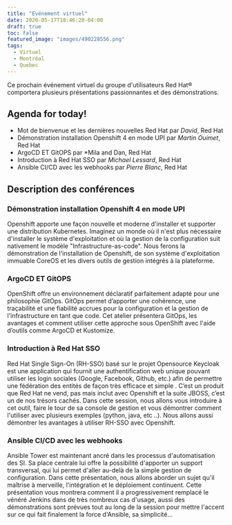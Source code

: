 ```yaml
---
title: "Evénement virtuel"
date: 2020-05-17T18:46:20-04:00
draft: true
toc: false
featured_image: "images/490228556.png"
tags:
  - Virtuel
  - Montréal
  - Quebec
---
```



Ce prochain événement virtuel du groupe d'utilisateurs Red Hat® comportera plusieurs présentations passionnantes et des démonstrations.  

## Agenda for today! <there was a mistake here > 

- Mot de bienvenue et les dernières nouvelles Red Hat par *David*, Red Hat
- Démonstration installation Openshift 4 en mode UPI par *Martin Ouimet*, Red Hat
- ArgoCD ET GitOPS par *Mila and Dan, Red Hat
- Introduction à Red Hat SSO par *Michael Lessard*, Red Hat
- Ansible CI/CD avec les webhooks par *Pierre Blanc*, Red Hat


## Description des conférences 

### Démonstration installation Openshift 4 en mode UPI
Openshift apporte une façon nouvelle et moderne d'installer et supporter une distribution Kubernetes. Imaginez un monde où il n'est plus nécessaire d'installer le système d'exploitation et où la gestion de la configuration suit nativement le modèle "Infrastructure-as-code". Nous ferons la démonstration de l'installation de Openshift, de son système d'exploitation immuable CoreOS et les divers outils de gestion intégrés à la plateforme.

### ArgoCD ET GitOPS 
OpenShift offre un environnement déclaratif parfaitement adapté pour une philosophie GitOps. GitOps permet d’apporter une cohérence, une traçabilité et une fiabilité accrues pour la configuration et la gestion de l'infrastructure en tant que code.  Cet atelier présentera GitOps, les avantages et comment utiliser cette approche sous OpenShift avec l'aide d’outils comme ArgoCD et Kustomize.

### Introduction à Red Hat SSO
Red Hat Single Sign-On (RH-SSO) basé sur le projet Opensource Keycloak est une application qui fournit une authentification web unique pouvant utiliser les login sociales (Google, Facebook, Github, etc.) afin de permettre une fédération des entités de façon très efficace et simple . C’est un produit que Red Hat ne vend, pas mais inclut avec Openshift et la suite JBOSS, c’est un de nos trésors cachés. Dans cette session, nous allons vous introduire à cet outil, faire le tour de sa console de gestion et vous démontrer comment l'utiliser avec plusieurs exemples (python, java, etc ..).  Nous allons aussi démontrer les avantages à utiliser RH-SSO avec Openshift.

### Ansible CI/CD avec les webhooks
Ansible Tower est maintenant ancré dans les processus d'automatisation des SI. Sa place centrale lui offre la possibilité d'apporter un support transversal, qui lui permet d'aller au-delà de la simple gestion de configuration. Dans cette présentation, nous allons aborder un sujet qu'il maîtrise à merveille, l'intégration et le déploiement continuent. Cette présentation vous montrera comment il a progressivement remplacé le vénéré Jenkins dans de très nombreux cas d'usage, aussi des démonstrations sont prévues tout au long de la session pour mettre l'accent sur ce qui fait finalement la force d'Ansible, sa simplicité...
